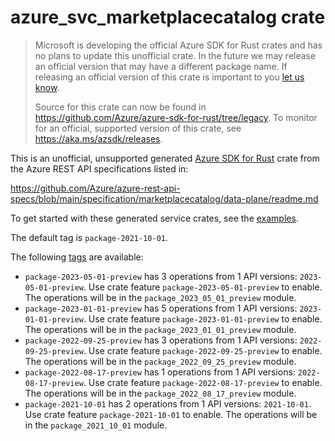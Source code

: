 # azure_svc_marketplacecatalog crate

> Microsoft is developing the official Azure SDK for Rust crates and has no plans to update this unofficial crate.
> In the future we may release an official version that may have a different package name.
> If releasing an official version of this crate is important to you [let us know](https://github.com/Azure/azure-sdk-for-rust/issues/new/choose).
>
> Source for this crate can now be found in <https://github.com/Azure/azure-sdk-for-rust/tree/legacy>.
> To monitor for an official, supported version of this crate, see <https://aka.ms/azsdk/releases>.

This is an unofficial, unsupported generated [Azure SDK for Rust](https://github.com/Azure/azure-sdk-for-rust/tree/legacy) crate from the Azure REST API specifications listed in:

https://github.com/Azure/azure-rest-api-specs/blob/main/specification/marketplacecatalog/data-plane/readme.md

To get started with these generated service crates, see the [examples](https://github.com/Azure/azure-sdk-for-rust/blob/legacy/services/README.md#examples).

The default tag is `package-2021-10-01`.

The following [tags](https://github.com/Azure/azure-sdk-for-rust/blob/legacy/services/tags.md) are available:

- `package-2023-05-01-preview` has 3 operations from 1 API versions: `2023-05-01-preview`. Use crate feature `package-2023-05-01-preview` to enable. The operations will be in the `package_2023_05_01_preview` module.
- `package-2023-01-01-preview` has 5 operations from 1 API versions: `2023-01-01-preview`. Use crate feature `package-2023-01-01-preview` to enable. The operations will be in the `package_2023_01_01_preview` module.
- `package-2022-09-25-preview` has 3 operations from 1 API versions: `2022-09-25-preview`. Use crate feature `package-2022-09-25-preview` to enable. The operations will be in the `package_2022_09_25_preview` module.
- `package-2022-08-17-preview` has 1 operations from 1 API versions: `2022-08-17-preview`. Use crate feature `package-2022-08-17-preview` to enable. The operations will be in the `package_2022_08_17_preview` module.
- `package-2021-10-01` has 2 operations from 1 API versions: `2021-10-01`. Use crate feature `package-2021-10-01` to enable. The operations will be in the `package_2021_10_01` module.